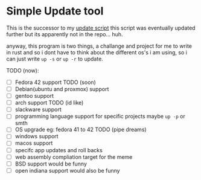 # Simple Update tool
This is the successor to my [update script](https://github.com/dynamitegus/systemupdate) this script was eventually updated further but its apparently not in the repo... huh.

anyway, this program is two things, a challange and project for me to write in rust and so i dont have to think about the different os's i am using, so i can just write ```up -s``` or ```up -r``` to update.

TODO (now):
- [ ] Fedora 42 support
TODO (soon)
- [ ] Debian(ubuntu and proxmox) support
- [ ] gentoo support
- [ ] arch support
TODO (id like)
- [ ] slackware support
- [ ] programming language support for specific projects maybe ```up -p``` or smth
- [ ] OS upgrade eg: fedora 41 to 42
TODO (pipe dreams)
- [ ] windows support
- [ ] macos support
- [ ] specifc app updates and roll backs
- [ ] web assembly compliation target for the meme
- [ ] BSD support would be funny
- [ ] open indiana support would also be funny
